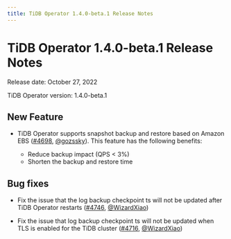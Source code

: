 ```yaml
---
title: TiDB Operator 1.4.0-beta.1 Release Notes
---
```


# TiDB Operator 1.4.0-beta.1 Release Notes

Release date: October 27, 2022

TiDB Operator version: 1.4.0-beta.1

## New Feature

- TiDB Operator supports snapshot backup and restore based on Amazon EBS ([#4698](https://github.com/pingcap/tidb-operator/pull/4698), [@gozssky](https://github.com/gozssky)). This feature has the following benefits:

    - Reduce backup impact (QPS < 3%)
    - Shorten the backup and restore time

## Bug fixes

- Fix the issue that the log backup checkpoint ts will not be updated after TiDB Operator restarts ([#4746](https://github.com/pingcap/tidb-operator/pull/4746), [@WizardXiao](https://github.com/WizardXiao))

- Fix the issue that log backup checkpoint ts will not be updated when TLS is enabled for the TiDB cluster ([#4716](https://github.com/pingcap/tidb-operator/pull/4716), [@WizardXiao](https://github.com/WizardXiao))
